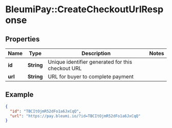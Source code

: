 # BleumiPay::CreateCheckoutUrlResponse

## Properties

Name | Type | Description | Notes
------------ | ------------- | ------------- | -------------
**id** | **String** | Unique identifier generated for this checkout URL | 
**url** | **String** | URL for buyer to complete payment | 

## Example

```json
{
  "id": "TBCItOjmR52dFo1a6JxCqQ",
  "url": "https://pay.bleumi.io/?id=TBCItOjmR52dFo1a6JxCqQ"
}
```
